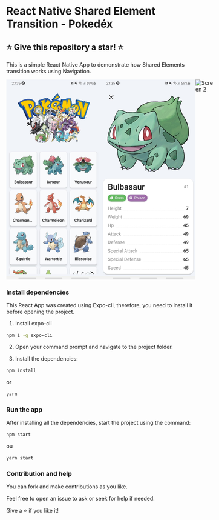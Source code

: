 # React Native Shared Element Transition - Pokedéx

## ⭐ Give this repository a star! ⭐

This is a simple React Native App to demonstrate how Shared Elements transition works using Navigation.

<div style="display:flex;">
<img src="assets/screen1.jpg" alt="Screen 1" width="250"/>
<img src="assets/screen2.jpg" alt="Screen 2" width="250"/>
<img src="assets/screen3.gif" alt="Screen 2" width="250"/>
</div>

### Install dependencies

This React App was created using Expo-cli, therefore, you need to install it before opening the project.

1. Install expo-cli

```bash
npm i -g expo-cli
```

2. Open your command prompt and navigate to the project folder.

3. Install the dependencies:

```bash
npm install
```
or
```bash
yarn
```

### Run the app

After installing all the dependencies, start the project using the command:

```bash
npm start
```
ou
```bash
yarn start
```

### Contribution and help

You can fork and make contributions as you like.

Feel free to open an issue to ask or seek for help if needed.

Give a ⭐ if you like it!